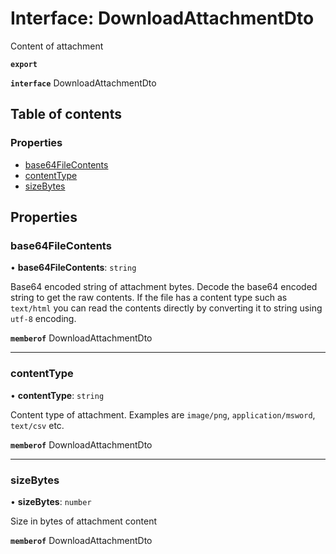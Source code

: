 # Interface: DownloadAttachmentDto

Content of attachment

**`export`**

**`interface`** DownloadAttachmentDto

## Table of contents

### Properties

- [base64FileContents](DownloadAttachmentDto.md#base64filecontents)
- [contentType](DownloadAttachmentDto.md#contenttype)
- [sizeBytes](DownloadAttachmentDto.md#sizebytes)

## Properties

### <a id="base64filecontents" name="base64filecontents"></a> base64FileContents

• **base64FileContents**: `string`

Base64 encoded string of attachment bytes. Decode the base64 encoded string to get the raw contents. If the file has a content type such as `text/html` you can read the contents directly by converting it to string using `utf-8` encoding.

**`memberof`** DownloadAttachmentDto

___

### <a id="contenttype" name="contenttype"></a> contentType

• **contentType**: `string`

Content type of attachment. Examples are `image/png`, `application/msword`, `text/csv` etc.

**`memberof`** DownloadAttachmentDto

___

### <a id="sizebytes" name="sizebytes"></a> sizeBytes

• **sizeBytes**: `number`

Size in bytes of attachment content

**`memberof`** DownloadAttachmentDto

